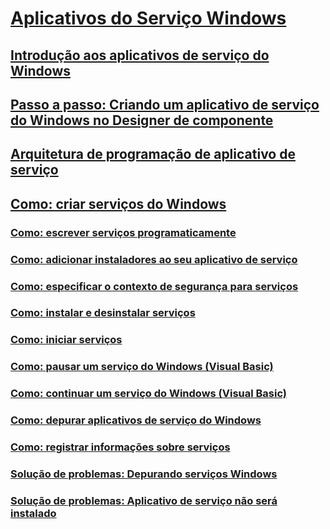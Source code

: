 # [Aplicativos do Serviço Windows](index.md)
## [Introdução aos aplicativos de serviço do Windows](introduction-to-windows-service-applications.md)
## [Passo a passo: Criando um aplicativo de serviço do Windows no Designer de componente](walkthrough-creating-a-windows-service-application-in-the-component-designer.md)
## [Arquitetura de programação de aplicativo de serviço](service-application-programming-architecture.md)
## [Como: criar serviços do Windows](how-to-create-windows-services.md)
### [Como: escrever serviços programaticamente](how-to-write-services-programmatically.md)
### [Como: adicionar instaladores ao seu aplicativo de serviço](how-to-add-installers-to-your-service-application.md)
### [Como: especificar o contexto de segurança para serviços](how-to-specify-the-security-context-for-services.md)
### [Como: instalar e desinstalar serviços](how-to-install-and-uninstall-services.md)
### [Como: iniciar serviços](how-to-start-services.md)
### [Como: pausar um serviço do Windows (Visual Basic)](how-to-pause-a-windows-service-visual-basic.md)
### [Como: continuar um serviço do Windows (Visual Basic)](how-to-continue-a-windows-service-visual-basic.md)
### [Como: depurar aplicativos de serviço do Windows](how-to-debug-windows-service-applications.md)
### [Como: registrar informações sobre serviços](how-to-log-information-about-services.md)
### [Solução de problemas: Depurando serviços Windows](troubleshooting-debugging-windows-services.md)
### [Solução de problemas: Aplicativo de serviço não será instalado](troubleshooting-service-application-wont-install.md)
